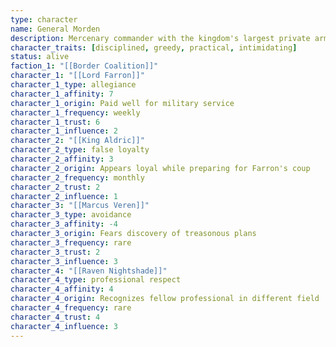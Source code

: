 ```yaml
---
type: character
name: General Morden
description: Mercenary commander with the kingdom's largest private army
character_traits: [disciplined, greedy, practical, intimidating]
status: alive
faction_1: "[[Border Coalition]]"
character_1: "[[Lord Farron]]"
character_1_type: allegiance
character_1_affinity: 7
character_1_origin: Paid well for military service
character_1_frequency: weekly
character_1_trust: 6
character_1_influence: 2
character_2: "[[King Aldric]]"
character_2_type: false loyalty
character_2_affinity: 3
character_2_origin: Appears loyal while preparing for Farron's coup
character_2_frequency: monthly
character_2_trust: 2
character_2_influence: 1
character_3: "[[Marcus Veren]]"
character_3_type: avoidance
character_3_affinity: -4
character_3_origin: Fears discovery of treasonous plans
character_3_frequency: rare
character_3_trust: 2
character_3_influence: 3
character_4: "[[Raven Nightshade]]"
character_4_type: professional respect
character_4_affinity: 4
character_4_origin: Recognizes fellow professional in different field
character_4_frequency: rare
character_4_trust: 4
character_4_influence: 3
---
```

